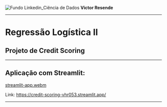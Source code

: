 ![Fundo Linkedin_Ciência de Dados](https://github.com/user-attachments/assets/0aa9ee1f-9131-4f88-9f25-73b532d9b2f0)
**Victor Resende**
_______________
# Regressão Logística II

## Projeto de Credit Scoring
_______________
## Aplicação com Streamlit:

[streamlit-app.webm](https://github.com/user-attachments/assets/3c28d5d6-d8eb-4431-91f6-9bdee0b03d5f)

Link: https://credit-scoring-vhr053.streamlit.app/
_______________
